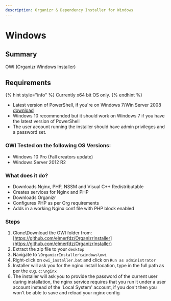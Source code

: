 ```yaml
---
description: Organizr & Dependency Installer for Windows
---
```


# Windows

## Summary

OWI \(Organizr Windows Installer\)

## Requirements

{% hint style="info" %}
Currently x64 bit OS only.
{% endhint %}

* Latest version of PowerShell, if you're on Windows 7/Win Server 2008 [download](https://social.technet.microsoft.com/wiki/contents/articles/21016.how-to-install-windows-powershell-4-0.aspx)
* Windows 10 recommended but it should work on Windows 7 if you have the latest version of PowerShell
* The user account running the installer should have admin privileges and a password set.

### OWI Tested on the following OS Versions:

* Windows 10 Pro \(Fall creators update\)
* Windows Server 2012 R2

### What does it do?

* Downloads Nginx, PHP, NSSM and Visual C++ Redistributable
* Creates services for Nginx and PHP
* Downloads Organizr
* Configures PHP as per Org requirements
* Adds in a working Nginx conf file with PHP block enabled

### Steps

1. Clone\Download the OWI folder from: [https://github.com/elmerfdz/OrganizrInstaller](https://github.com/elmerfdz/OrganizrInstaller)
2. Extract the zip file to your `desktop`
3. Navigate to `\OrganizrInstaller\windows\owi`
4. Right-click on `owi_installer.bat` and click on `Run as administrator`
5. Installer will ask you for the nginx install location, type in the full path as per the e.g. `c:\nginx`
6. The installer will ask you to provide the password of the current user during installation, the nginx service requires that you run it under a user account instead of the 'Local System' account, if you don't then you won't be able to save and reload your nginx config

